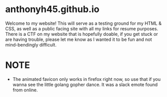 # anthonyh45.github.io
Welcome to my website!
This will serve as a testing ground for my HTML & CSS, as well as a public facing site with all my links for resume purposes.
There is a CTF on my website that is hopefully doable, if you get stuck or are having trouble, please let me know as I wanted it to be fun and not mind-bendingly difficult.

# NOTE
- The animated favicon only works in firefox right now, so use that if you wanna see the little golang gopher dance. It was a slack emote found from online.
